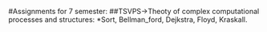 #Assignments for 7 semester:
##TSVPS->Theoty of complex computational processes and structures: 
                        *Sort, Bellman_ford, Dejkstra, Floyd, Kraskall.
